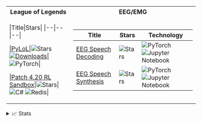 <table>
<tr><th>League of Legends</th><th>EEG/EMG</th></tr>
<tr><td>
 
|Title|Stars|
|--|--|--|

|[PyLoL](https://github.com/MiscellaneousStuff/pylol)|<img alt="Stars" src="https://img.shields.io/github/stars/MiscellaneousStuff/pylol?style=flat-square&labelColor=black"/><br/>[![Downloads](https://pepy.tech/badge/pylol-rl)](https://pepy.tech/project/pylol-rl)|![PyTorch](https://img.shields.io/badge/PyTorch-%23EE4C2C.svg?style=for-the-badge&logo=PyTorch&logoColor=white)|

|[Patch 4.20 RL Sandbox](https://github.com/MiscellaneousStuff/LeagueSandbox-RL-Learning)|<img alt="Stars" src="https://img.shields.io/github/stars/MiscellaneousStuff/LeagueSandbox-RL-Learning?style=flat-square&labelColor=black"/>|![C#](https://img.shields.io/badge/C%23-239120?style=for-the-badge&logo=c-sharp&logoColor=white) ![Redis](https://img.shields.io/badge/redis-%23DD0031.svg?&style=for-the-badge&logo=redis&logoColor=white)|

</td><td>

|Title|Stars|Technology|
 |--|--|--|
|[EEG Speech Decoding](https://github.com/MiscellaneousStuff/eeg-stimuli)|<img alt="Stars" src="https://img.shields.io/github/stars/MiscellaneousStuff/eeg-stimuli?style=flat-square&labelColor=black"/>|![PyTorch](https://img.shields.io/badge/PyTorch-%23EE4C2C.svg?style=for-the-badge&logo=PyTorch&logoColor=white) ![Jupyter Notebook](https://img.shields.io/badge/jupyter-%23FA0F00.svg?style=for-the-badge&logo=jupyter&logoColor=white)|
|[EEG Speech Synthesis](https://github.com/MiscellaneousStuff/kara-one-transduction)|<img alt="Stars" src="https://img.shields.io/github/stars/MiscellaneousStuff/kara-one-transduction?style=flat-square&labelColor=black"/>|![PyTorch](https://img.shields.io/badge/PyTorch-%23EE4C2C.svg?style=for-the-badge&logo=PyTorch&logoColor=white) ![Jupyter Notebook](https://img.shields.io/badge/jupyter-%23FA0F00.svg?style=for-the-badge&logo=jupyter&logoColor=white)|
</td></tr>
</table>

<details>
<summary>📈 Stats</summary>
<br>
My Github Stats
 
![](http://github-profile-summary-cards.vercel.app/api/cards/profile-details?username=MiscellaneousStuff&theme=dracula) 

![](http://github-profile-summary-cards.vercel.app/api/cards/repos-per-language?username=MiscellaneousStuff&theme=dracula) 
![](http://github-profile-summary-cards.vercel.app/api/cards/most-commit-language?username=MiscellaneousStuff&theme=dracula)

</details>

<!--

**MiscellaneousStuff/MiscellaneousStuff** is a ✨ _special_ ✨ repository because its `README.md` (this file) appears on your GitHub profile.

Here are some ideas to get you started:

- 🔭 I’m currently working on ...
- 🌱 I’m currently learning ...
- 👯 I’m looking to collaborate on ...
- 🤔 I’m looking for help with ...
- 💬 Ask me about ...
- 📫 How to reach me: ...
- 😄 Pronouns: ...
- ⚡ Fun fact: ...

# Blog

* [Projects Blog](https://miscellaneousstuff.github.io/) Explanation of Personal Projects

# Re-Implementations (or Inspired Approaches)
* [ResNet](https://github.com/MiscellaneousStuff/resnet) Residual connection-based image recognition network
* [Vision Transformer (ViT)](https://github.com/MiscellaneousStuff/vision-transformer) Transformer-based image recognition network
* [Dall-E](https://github.com/MiscellaneousStuff/dall-e) (Loosely Inspired) Text-to-image generation model
* [PhoneLM](https://github.com/MiscellaneousStuff/PhoneLM) ([VALL-E](https://github.com/enhuiz/vall-e), [MegaByte](https://github.com/lucidrains/MEGABYTE-pytorch) Inspired) Text-to-speech generation model

# Traffic Analysis (MEng Computer Science - Team Project)
* [MEng-Team-Project](https://github.com/MEng-Team-Project) Full-Stack and Microservice for Traffic Scraping and Analysis
  * [MEng-Team-Project/Web](https://github.com/MEng-Team-Project/MEng-Team-Project-Web) Full-Stack (ReactJS / ExpressJS)
  * [MEng-Team-Project/ML](https://github.com/MEng-Team-Project/MEng-Team-Project-ML) Microservice (Flask with TensorRT'd YOLOv8 / StrongSORT)
  
# ASR
* [OpenAI Whisper - CPU](https://github.com/MiscellaneousStuff/openai-whisper-cpu) Application of PyTorch Dynamic Quantization for CPU deployment to OpenAI Whisper model with benchmarks
* [DeepSpeech2](https://github.com/MiscellaneousStuff/asr) LJSpeech and sEMG Silent Speech classification

# EEG/sEMG Speech

* [sEMG Silent Speech - Speech Recognition](https://github.com/MiscellaneousStuff/semg-asr) State-of-the-art (SOTA) approach for sEMG silent speech ASR which builds on the SOTA transduction model for silent speech
* [kara-one-transduction](https://github.com/MiscellaneousStuff/kara-one-transduction) Experiments demonstrating
feasibility of synthesizing speech from EEG signals during stimuli, vocal and imagined conditions. Applying SOTA
sEMG Silent Speech synthesis methods to EEG signals is viable.
* [eeg-stimuli](https://github.com/MiscellaneousStuff/eeg-stimuli/) Experiments on the Brennan 2019 EEG Stimuli dataset validating and improving on results from [Decoding speech from non-invasive brain recordings](https://arxiv.org/abs/2208.12266)

# League of Legends

## Game Playing Agent

### Reinforcement Learning (Season 13)
* [TLoL-RL](https://github.com/MiscellaneousStuff/tlol-rl) League of Legends Season 13 RL Module to Train Agents to Play League of Legends

### Supervised Learning (Season 11 and 12)

* [TLoL](https://github.com/MiscellaneousStuff/tlol) League of Legends S11 Replay Datasets and Analysis
* [TLoL-Py](https://github.com/MiscellaneousStuff/tlol-py) League of Legends S11 and S12 Game Playing and Analysis Module
* [TLoL-Scraper](https://github.com/MiscellaneousStuff/tlol-scraper) League of Legends S12 Replay Extractor and Dataset Generator

### Reinforcement Learning (LoLRLE, Patch v4.20)

* [PyLoL](https://github.com/MiscellaneousStuff/pylol) League of Legends v4.20 Reinforcement Learning Module
* [LeagueSandbox-RL-Learning](https://github.com/MiscellaneousStuff/LeagueSandbox-RL-Learning) League of Legends v4.20 Server Emulator (Adapted for RL)
* [LoLGym](https://github.com/MiscellaneousStuff/lolgym) League of Legends v4.20 OpenAI Gym Environment
* [LoLRLE](https://github.com/MiscellaneousStuff/LoLRLE) League of Legends RL algorithms (PPO)

# Cookie Clicker

* [Expo App](https://github.com/MiscellaneousStuff/cookie-clicker-expo) Universal app which works with the mobile version of Cookie Clicker
* [Mobile-Friendly Site](https://github.com/MiscellaneousStuff/cookie_clicker_site) Mobile friendly version of the Cookie Clicker website

# Misc

* [all-time-bangers](https://github.com/MiscellaneousStuff/all-time-bangers) Lets discord users vote on songs to add to a mega playlist by reacting to them with a 🐐 emoji
* [Time Analysis](https://github.com/MiscellaneousStuff/time-analysis) Analyse Google Calendar events
* [Rhythm Bot Clone](https://github.com/MiscellaneousStuff/tunebot-public)
* [Unix Clone](https://github.com/MiscellaneousStuff/fritter) Unix Clone Written for x86 (Based on xv6 and online tutorials)
* [UoP: Bus App](https://github.com/MiscellaneousStuff/uop-bus-app) University of Portsmouth: Bus App
* [Socket.IO Rock-Paper-Scissors](https://github.com/MiscellaneousStuff/rock-paper-scissors)

[![MiscellaneousStuff's GitHub stats](https://github-readme-stats.vercel.app/api?username=MiscellaneousStuff)](https://github.com/MiscellaneousStuff/github-readme-stats)
-->
